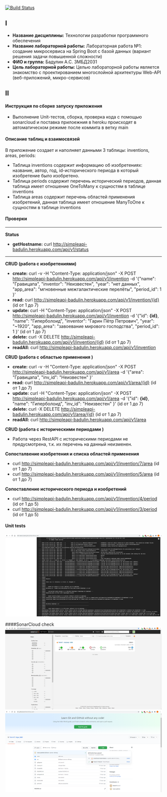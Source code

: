 [![Build Status](https://travis-ci.com/Natrofl/trpo_lab1.svg?branch=main)](https://travis-ci.com/Natrofl/trpo_lab1)
## I
* __Название дисциплины:__ Технологии разработки программного обеспечения
* __Название лабораторной работы:__ Лабораторная работа №1: создание микросервиса на Spring Boot с базой данных (вариант решения задачи повышенной сложности)
* __ФИО и группа:__ Бадулин А.С. ЗМБД2031
* __Цель лабораторной работы:__ Целью лабораторной работы является знакомство с проектированием многослойной архитектуры Web-API (веб-приложений, микро-сервисов)

## II
#### Инструкция по сборке запуску приложения
* Выполнение Unit-тестов, сборка, проверка кода с помощью sonarcloud и поставка прилоежния в heroku происходят в автоматическом режиме после коммита в ветку main
#### Описание таблиц и взаимосвязей
В приложение создает и наполняет данными 3 таблицы: inventions, areas, periods:
* Таблица inventions содержит информацию об изобретениях: название, автор, год, id-исторического периода в который изобретение было изобретено.
* Таблица periods содержит перечень исторический периодов, данная таблица имеет отношение OneToMany к сущностям в таблице inventions
* Таблица areas содержит перечень областей применения изобретений, данная таблица имеет отношение ManyToOne к сущностям в таблице inventions
 
#### Проверки
------------------------------------------------------------------------
__Status__
* __getHostname:__ curl http://simpleapi-badulin.herokuapp.com/api/v1/status
------------------------------------------------------------------------
__CRUD (работа с изобретениями)__
* __create:__ curl -v -H  "Content-Type: application/json" -X POST http://simpleapi-badulin.herokuapp.com/api/v1/invention -d '{"name": "Гравицапа", "inventor": "Неизвестен", "year": "нет данных", "app_area": "мгновенные межгалактические перелёты", "period_id": 1  }'
* __read:__ curl http://simpleapi-badulin.herokuapp.com/api/v1/invention/{id} (id от 1 до 7)
* __update:__ curl -H  "Content-Type: application/json" -X POST http://simpleapi-badulin.herokuapp.com/api/v1/invention -d '{"id": __{id}__, "name": "Гиперболоид", "inventor": "Гарин Пётр Петрович", "year": "~1920", "app_area": "завоевание мирового господства", "period_id": 1 }' (id от 1 до 7)
* __delete:__ curl -X DELETE http://simpleapi-badulin.herokuapp.com/api/v1/invention/{id} (id от 1 до 7)
* __readAll:__ curl http://simpleapi-badulin.herokuapp.com/api/v1/invention

__CRUD (работа с областью применения )__
* __create:__ curl -v -H  "Content-Type: application/json" -X POST http://simpleapi-badulin.herokuapp.com/api/v1/area -d '{"area": "Гравицапа", "inv_id": "Неизвестен" }'
* __read:__ curl http://simpleapi-badulin.herokuapp.com/api/v1/area/{id} (id от 1 до 7)
* __update:__ curl -H  "Content-Type: application/json" -X POST http://simpleapi-badulin.herokuapp.com/api/v1/area -d '{"id": __{id}__, "name": "Гиперболоид", "inv_id": "Неизвестен" }' (id от 1 до 7)
* __delete:__ curl -X DELETE http://simpleapi-badulin.herokuapp.com/api/v1/area/{id} (id от 1 до 7)
* __readAll:__ curl http://simpleapi-badulin.herokuapp.com/api/v1/area

__CRUD (работа с историческими периодами )__
* Работа через RestAPI с историческими периодами не предусмотрена, т.к. их перечень на данный неизменен.

__Сопосталвение изобретения и списка областей применения__
* curl http://simpleapi-badulin.herokuapp.com/api/v1/invention/7/area (id от 1 до 7)
* curl http://simpleapi-badulin.herokuapp.com/api/v1/invention/5/area (id от 1 до 7)

__Сопоставление исторического периода и изобретений__
* curl http://simpleapi-badulin.herokuapp.com/api/v1/invention/4/period (id от 1 до 5)
* curl http://simpleapi-badulin.herokuapp.com/api/v1/invention/3/period (id от 1 до 5)

#### Unit tests
![](unittests.png)

####SonarCloud check
![](sonarcloud1.png)
![](sonarcloud2.png)


